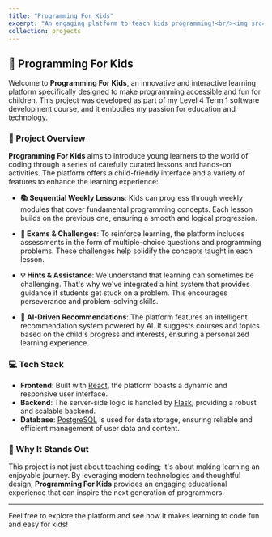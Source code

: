 ```yaml
---
title: "Programming For Kids"
excerpt: "An engaging platform to teach kids programming!<br/><img src='/images/500x300.png'>"
collection: projects
---
```


## 🌈 Programming For Kids

Welcome to **Programming For Kids**, an innovative and interactive learning platform specifically designed to make programming accessible and fun for children. This project was developed as part of my Level 4 Term 1 software development course, and it embodies my passion for education and technology.

### 🎯 Project Overview

**Programming For Kids** aims to introduce young learners to the world of coding through a series of carefully curated lessons and hands-on activities. The platform offers a child-friendly interface and a variety of features to enhance the learning experience:

- **📚 Sequential Weekly Lessons**: Kids can progress through weekly modules that cover fundamental programming concepts. Each lesson builds on the previous one, ensuring a smooth and logical progression.

- **📝 Exams & Challenges**: To reinforce learning, the platform includes assessments in the form of multiple-choice questions and programming problems. These challenges help solidify the concepts taught in each lesson.

- **💡 Hints & Assistance**: We understand that learning can sometimes be challenging. That's why we've integrated a hint system that provides guidance if students get stuck on a problem. This encourages perseverance and problem-solving skills.

- **🔮 AI-Driven Recommendations**: The platform features an intelligent recommendation system powered by AI. It suggests courses and topics based on the child's progress and interests, ensuring a personalized learning experience.

### 💻 Tech Stack

- **Frontend**: Built with [React](https://reactjs.org/), the platform boasts a dynamic and responsive user interface.
- **Backend**: The server-side logic is handled by [Flask](https://flask.pallets.com/), providing a robust and scalable backend.
- **Database**: [PostgreSQL](https://www.postgresql.org/) is used for data storage, ensuring reliable and efficient management of user data and content.

### 🎨 Why It Stands Out

This project is not just about teaching coding; it's about making learning an enjoyable journey. By leveraging modern technologies and thoughtful design, **Programming For Kids** provides an engaging educational experience that can inspire the next generation of programmers.

---

Feel free to explore the platform and see how it makes learning to code fun and easy for kids!
